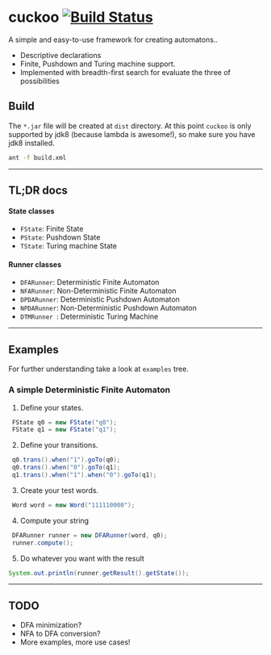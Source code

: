cuckoo [![Build Status](https://travis-ci.org/eug/cuckoo.png?branch=master)](https://travis-ci.org/eug/cuckoo)
======

A simple and easy-to-use framework for creating automatons..

  - Descriptive declarations
  - Finite, Pushdown and Turing machine support.
  - Implemented with breadth-first search for evaluate the three of possibilities


Build
----------
The ```*.jar``` file will be created at ```dist``` directory. At this point ```cuckoo``` is only supported by jdk8 (because lambda is awesome!), so make sure you have jdk8 installed.

```sh
ant -f build.xml
```


----------
TL;DR docs
----------
#### State classes ####
* ``` FState ```: Finite State
* ``` PState ```: Pushdown State
* ``` TState ```: Turing machine State

#### Runner classes ####
* ``` DFARunner ```:  Deterministic Finite Automaton
* ``` NFARunner ```:  Non-Deterministic Finite Automaton
* ``` DPDARunner ```: Deterministic Pushdown Automaton
* ``` NPDARunner ```: Non-Deterministic Pushdown Automaton
* ``` DTMRunner  ```: Deterministic Turing Machine


----------
Examples
----------
For further understanding take a look at ```examples``` tree.



### A simple Deterministic Finite Automaton ###
1) Define your states.

```java
 FState q0 = new FState("q0");
 FState q1 = new FState("q1");
```

2) Define your transitions.

```java
 q0.trans().when("1").goTo(q0);
 q0.trans().when("0").goTo(q1);
 q1.trans().when("1").when("0").goTo(q1);
```

3) Create your test words.
```java
 Word word = new Word("111110000");
```

4) Compute your string

```java
 DFARunner runner = new DFARunner(word, q0);
 runner.compute();
```

5) Do whatever you want with the result
```java
System.out.println(runner.getResult().getState());
```


----------
TODO
----------
* DFA minimization?
* NFA to DFA conversion?
* More examples, more use cases!